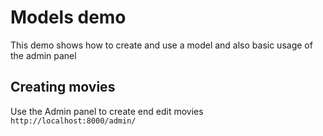 # Models demo

This demo shows how to create and use a model and also basic usage of the admin panel

## Creating movies

Use the Admin panel to create end edit movies `http://localhost:8000/admin/`
